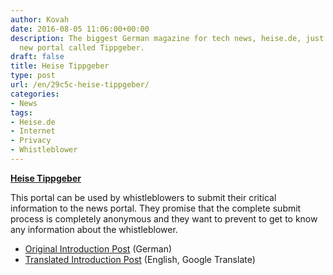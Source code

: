 ```yaml
---
author: Kovah
date: 2016-08-05 11:06:00+00:00
description: The biggest German magazine for tech news, heise.de, just published a
  new portal called Tippgeber.
draft: false
title: Heise Tippgeber
type: post
url: /en/29c5c-heise-tippgeber/
categories:
- News
tags:
- Heise.de
- Internet
- Privacy
- Whistleblower
---
```


**[Heise Tippgeber](https://www.heise.de/tippgeber/)**

This portal can be used by whistleblowers to submit their critical information to the news portal. They promise that the complete submit process is completely anonymous and they want to prevent to get to know any information about the whistleblower.

  * [Original Introduction Post](https://www.heise.de/tippgeber/vorstellung/) (German)
  * [Translated Introduction Post](https://translate.google.com/translate?hl=en&sl=de&tl=en&u=https%3A%2F%2Fwww.heise.de%2Ftippgeber%2Fvorstellung%2F) (English, Google Translate)
